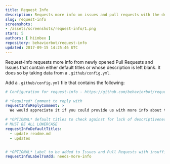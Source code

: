 ```yaml
---
title: Request Info
description: Requests more info on issues and pull requests with the default title or an empty body.
slug: request-info
screenshots:
- /assets/screenshots/request-info/1.png
stars: 5
authors: [ hiimbex ]
repository: behaviorbot/request-info
updated: 2017-09-15 14:25:46 UTC
---
```



Request-Info requests more info from newly opened Pull Requests and Issues that contain either default titles or whose description is left blank. It does so by taking data from a `.github/config.yml`.

 Add a `.github/config.yml` file that contains the following:

```yml
# Configuration for request-info - https://github.com/behaviorbot/request-info

# *Required* Comment to reply with
requestInfoReplyComment: >
  We would appreciate it if you could provide us with more info about this issue/pr!

# *OPTIONAL* default titles to check against for lack of descriptiveness
# MUST BE ALL LOWERCASE
requestInfoDefaultTitles:
  - update readme.md
  - updates


# *OPTIONAL* Label to be added to Issues and Pull Requests with insufficient information given
requestInfoLabelToAdd: needs-more-info
```
